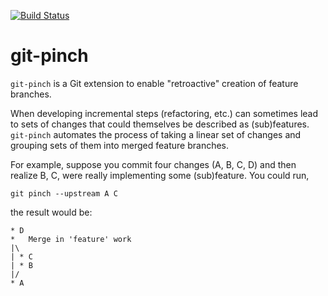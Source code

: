 [![Build Status](https://travis-ci.org/nnutter/git-pinch.png?branch=master)](https://travis-ci.org/nnutter/git-pinch)

# git-pinch

`git-pinch` is a Git extension to enable "retroactive" creation of feature
branches.

When developing incremental steps (refactoring, etc.) can sometimes lead to
sets of changes that could themselves be described as (sub)features.
`git-pinch` automates the process of taking a linear set of changes and
grouping sets of them into merged feature branches.

For example, suppose you commit four changes (A, B, C, D) and then realize B, C,
were really implementing some (sub)feature.  You could run,

    git pinch --upstream A C

the result would be:

    * D
    *   Merge in 'feature' work
    |\
    | * C
    | * B
    |/
    * A

